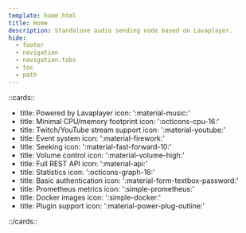 ```yaml
---
template: home.html
title: Home
description: Standalone audio sending node based on Lavaplayer.
hide:
  - footer
  - navigation
  - navigation.tabs
  - toc
  - path
---
```


::cards::

- title: Powered by Lavaplayer
  icon: ':material-music:'
- title: Minimal CPU/memory footprint
  icon: ':octicons-cpu-16:'
- title: Twitch/YouTube stream support
  icon: ':material-youtube:'
- title: Event system
  icon: ':material-firework:'
- title: Seeking
  icon: ':material-fast-forward-10:'
- title: Volume control
  icon: ':material-volume-high:'
- title: Full REST API
  icon: ':material-api:'
- title: Statistics
  icon: ':octicons-graph-16:'
- title: Basic authentication
  icon: ':material-form-textbox-password:'
- title: Prometheus metrics
  icon: ':simple-prometheus:'
- title: Docker images
  icon: ':simple-docker:'
- title: Plugin support
  icon: ':material-power-plug-outline:'

::/cards::